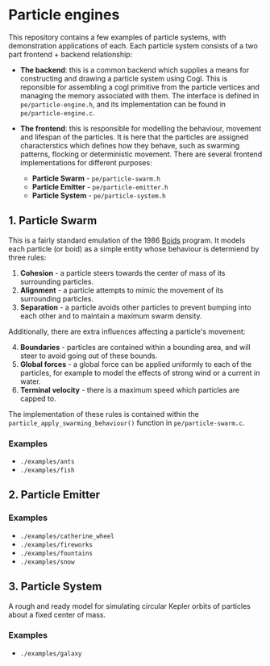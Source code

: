 # Particle engines

This repository contains a few examples of particle systems, with demonstration applications of each. Each particle system consists of a two part frontend + backend relationship:

* **The backend**: this is a common backend which supplies a means for constructing and drawing a particle system using Cogl. This is reponsible for assembling a cogl primitive from the particle vertices and managing the memory associated with them. The interface is defined in `pe/particle-engine.h`, and its implementation can be found in `pe/particle-engine.c`.

* **The frontend**: this is responsible for modelling the behaviour, movement and lifespan of the particles. It is here that the particles are assigned characterstics which defines how they behave, such as swarming patterns, flocking or deterministic movement. There are several frontend implementations for different purposes:

  * **Particle Swarm** - `pe/particle-swarm.h`
  * **Particle Emitter** - `pe/particle-emitter.h`
  * **Particle System** - `pe/particle-system.h`

## 1. Particle Swarm

This is a fairly standard emulation of the 1986 [Boids](http://en.wikipedia.org/wiki/Boids) program. It models each particle (or boid) as a simple entity whose behaviour is determiend by three rules:

1. **Cohesion** - a particle steers towards the center of mass of its surrounding particles.
2. **Alignment** - a particle attempts to mimic the movement of its surrounding particles.
3. **Separation** - a particle avoids other particles to prevent bumping into each other and to maintain a maximum swarm density.

Additionally, there are extra influences affecting a particle's movement:

4. **Boundaries** - particles are contained within a bounding area, and will steer to avoid going out of these bounds.
5. **Global forces** - a global force can be applied uniformly to each of the particles, for example to model the effects of strong wind or a current in water.
6. **Terminal velocity** - there is a maximum speed which particles are capped to.

The implementation of these rules is contained within the `particle_apply_swarming_behaviour()` function in `pe/particle-swarm.c`.

### Examples
* `./examples/ants`
* `./examples/fish`

## 2. Particle Emitter

### Examples
* `./examples/catherine_wheel`
* `./examples/fireworks`
* `./examples/fountains`
* `./examples/snow`

## 3. Particle System

A rough and ready model for simulating circular Kepler orbits of particles about a fixed center of mass.

### Examples
* `./examples/galaxy`
